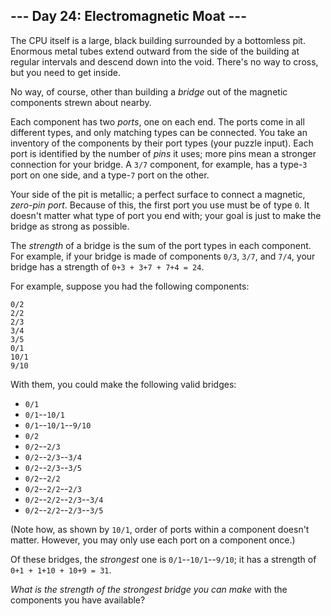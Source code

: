 ## \--- Day 24: Electromagnetic Moat ---

The CPU itself is a large, black building surrounded by a bottomless
pit. Enormous metal tubes extend outward from the side of the building
at regular intervals and descend down into the void. There's no way to
cross, but you need to get inside.

No way, of course, other than building a *bridge* out of the magnetic
components strewn about nearby.

Each component has two *ports*, one on each end. The ports come in all
different types, and only matching types can be connected. You take an
inventory of the components by their port types (your puzzle input).
Each port is identified by the number of *pins* it uses; more pins mean
a stronger connection for your bridge. A `3/7` component, for example,
has a type-`3` port on one side, and a type-`7` port on the other.

Your side of the pit is metallic; a perfect surface to connect a
magnetic, *zero-pin port*. Because of this, the first port you use must
be of type `0`. It doesn't matter what type of port you end with; your
goal is just to make the bridge as strong as possible.

The *strength* of a bridge is the sum of the port types in each
component. For example, if your bridge is made of components `0/3`,
`3/7`, and `7/4`, your bridge has a strength of `0+3 + 3+7 + 7+4 = 24`.

For example, suppose you had the following components:

    0/2
    2/2
    2/3
    3/4
    3/5
    0/1
    10/1
    9/10

With them, you could make the following valid bridges:

  - `0/1`
  - `0/1`--`10/1`
  - `0/1`--`10/1`--`9/10`
  - `0/2`
  - `0/2`--`2/3`
  - `0/2`--`2/3`--`3/4`
  - `0/2`--`2/3`--`3/5`
  - `0/2`--`2/2`
  - `0/2`--`2/2`--`2/3`
  - `0/2`--`2/2`--`2/3`--`3/4`
  - `0/2`--`2/2`--`2/3`--`3/5`

(Note how, as shown by `10/1`, order of ports within a component doesn't
matter. However, you may only use each port on a component once.)

Of these bridges, the *strongest* one is `0/1`--`10/1`--`9/10`; it has a
strength of `0+1 + 1+10 + 10+9 = 31`.

*What is the strength of the strongest bridge you can make* with the
components you have available?
